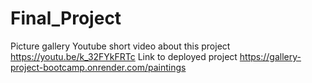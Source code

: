# Final_Project
Picture gallery
Youtube short video about this project https://youtu.be/k_32FYkFRTc
Link to deployed project https://gallery-project-bootcamp.onrender.com/paintings
